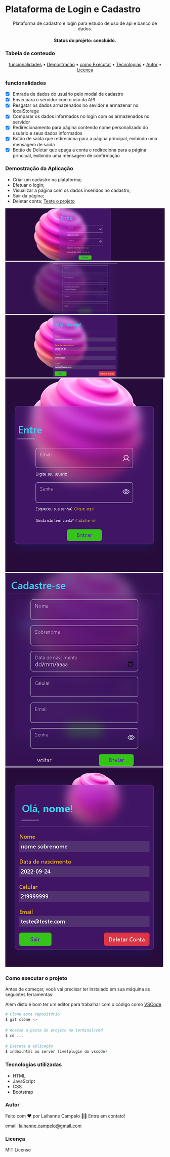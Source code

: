 # Plataforma de Login e Cadastro
<p align="center">Plataforma de cadastro e login para estudo de uso de api e banco de dados.</p>
<h4 align="center"> Status do projeto: concluído.</h4>

### Tabela de conteudo

<p align="center">
<a href="#funcionalidades">funcionalidades</a> • 
<a href="#Demostração-da-Aplicação">Demostração</a> • 
<a href="#Como-executar-o-projeto">como Executar</a> • 
<a href="#Tecnologias-utilizadas">Tecnologias</a> •   
<a href="#autor">Autor</a> •
<a href="#licenc-a">Licença</a> 
</p>

### funcionalidades

- [x] Entrada de dados do usuário pelo modal de cadastro
- [x] Envio para o servidor com o uso da API
- [x] Resgatar os dados armazenados no sevidor e armazenar no localStorage
- [x] Comparar os dados informados no login com os armazenados no servidor
- [x] Redirecionamento para página contendo nome personalizado do usuário e seus dados informados
- [x] Botão de saída que redireciona para a página principal, exibindo uma mensagem de saída
- [x] Botão de Deletar que apaga a conta e redireciona para a página principal, exibindo uma mensagem de confirmação

### Demostração da Aplicação
* Criar um cadastro na plataforma;
* Efetuar o login;
* Visualizar a página com os dados inseridos no cadastro;
* Sair da página;
* Deletar conta;
<a href="https://guileless-cocada-18784b.netlify.app">Teste o projeto</a>
<img src="./img/weblogin.png">
<img src="./img/webcadastro.png">
<img src="./img/webusuario.png">
<img src="./img/mobilelogin.png">
<img src="./img/mobilecadastro.png">
<img src="./img/mobileusuario.png">


### Como executar o projeto

Antes de começar, você vai precisar ter instalado em sua máquina as seguintes ferramentas:

Além disto é bom ter um editor para trabalhar com o código como [VSCode](https://code.visualstudio.com/)

```bash
# Clone este repositório
$ git clone <>

# Acesse a pasta do projeto no terminal/cmd
$ cd ...

# Execute a aplicação 
$ index.html ou server live(plugin do vscode)

```
            

### Tecnologias utilizadas

* HTML
* JavaScript
* CSS
* Bootstrap

### Autor
Feito com ❤️ por Laihanne Campelo 👋🏽 Entre em contato!

email: laihanne.campelo@gmail.com

### Licença
MIT License
